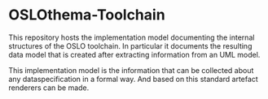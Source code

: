 # OSLOthema-Toolchain


This repository hosts the implementation model documenting the internal structures of the OSLO toolchain.
In particular it documents the resulting data model that is created after extracting information from an UML model.

This implementation model is the information that can be collected about any dataspecification in a formal way.
And based on this standard artefact renderers can be made.


